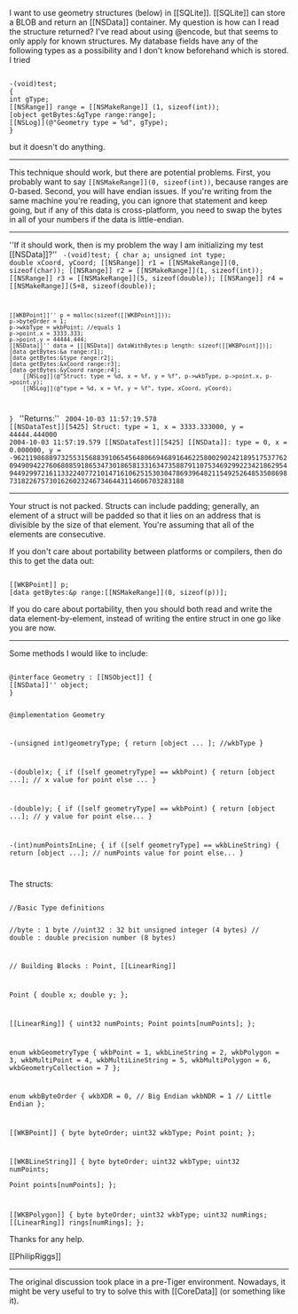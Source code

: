I want to use geometry structures (below) in [[SQLite]]. [[SQLite]] can store a BLOB and return an [[NSData]] container. My question is how can I read the structure returned? I've read about using @encode, but that seems to only apply for known structures. My database fields have any of the following types as a possibility and I don't know beforehand which is stored. I tried 

<code>
-(void)test;
{
int gType;
[[NSRange]] range = [[NSMakeRange]] (1, sizeof(int));
[object getBytes:&gType range:range];
[[NSLog]](@"Geometry type = %d", gType);
}
</code>

but it doesn't do anything.

----

This technique should work, but there are potential problems. First, you probably want to say <code>[[NSMakeRange]](0, sizeof(int))</code>, because ranges are 0-based. Second, you will have endian issues. If you're writing from the same machine you're reading, you can ignore that statement and keep going, but if any of this data is cross-platform, you need to swap the bytes in all of your numbers if the data is little-endian.

----

''If it should work, then is my problem the way I am initializing my test [[NSData]]?''
<code>
-(void)test;
{
	char a;
	unsigned int type;
	double xCoord, yCoord;
	[[NSRange]] r1 = [[NSMakeRange]](0, sizeof(char));
	[[NSRange]] r2 = [[NSMakeRange]](1, sizeof(int));
	[[NSRange]] r3 = [[NSMakeRange]](5, sizeof(double));
	[[NSRange]] r4 = [[NSMakeRange]](5+8, sizeof(double));

	[[WKBPoint]]'' p = malloc(sizeof([[WKBPoint]]));
	p->byteOrder = 1;
	p->wkbType = wkbPoint; //equals 1
	p->point.x = 3333.333;
	p->point.y = 44444.444;
	[[NSData]]'' data = [[[NSData]] dataWithBytes:p length: sizeof([[WKBPoint]])];
	[data getBytes:&a range:r1];
	[data getBytes:&type range:r2];
	[data getBytes:&xCoord range:r3];
	[data getBytes:&yCoord range:r4];
        [[NSLog]](@"Struct: type = %d, x = %f, y = %f", p->wkbType, p->point.x, p->point.y);
        [[NSLog]](@"type = %d, x = %f, y = %f", type, xCoord, yCoord);
}
</code>
''Returns:''
<code>
2004-10-03 11:57:19.578 [[NSDataTest]][5425] Struct: type = 1, x = 3333.333000, y = 44444.444000
2004-10-03 11:57:19.579 [[NSDataTest]][5425] [[NSData]]: type = 0, x = 0.000000, y = -9621198688973255315688391065456480669468916462258002902421895175377620949094227606808591865347301865813316347358879110753469299223421862954944929972161133224077210147161062515303047869396482115492526485350869873182267573016260232467346443114606703283188
</code>

----

Your struct is not packed. Structs can include padding; generally, an element of a struct will be padded so that it lies on an address that is divisible by the size of that element. You're assuming that all of the elements are consecutive.

If you don't care about portability between platforms or compilers, then do this to get the data out:

<code>
[[WKBPoint]] p;
[data getBytes:&p range:[[NSMakeRange]](0, sizeof(p))];
</code>

If you do care about portability, then you should both read and write the data element-by-element, instead of writing the entire struct in one go like you are now.

----
Some methods I would like to include:

<code>
@interface Geometry : [[NSObject]] {
[[NSData]]'' object;
}

@implementation Geometry

-(unsigned int)geometryType;
{
return [object ... ]; //wkbType
}

-(double)x;
{
if ([self geometryType] == wkbPoint) {
return [object ...]; // x value for point
else ...
}

-(double)y;
{
if ([self geometryType] == wkbPoint) {
return [object ...]; // y value for point
else...
}

-(int)numPointsInLine;
{
if ([self geometryType] == wkbLineString) {
return [object ...]; // numPoints value for point
else...
}

</code>

The structs:

<code>
//Basic Type definitions  

//byte : 1 byte 
//uint32 : 32 bit unsigned integer (4 bytes) 
// double : double precision number (8 bytes) 

// Building Blocks : Point, [[LinearRing]] 

Point {
double x; 
double y; 
}; 

[[LinearRing]]  {
uint32 numPoints; 
Point points[numPoints]; 
};

enum wkbGeometryType { 
wkbPoint = 1, 
wkbLineString = 2, 
wkbPolygon = 3, 
wkbMultiPoint = 4, 
wkbMultiLineString = 5, 
wkbMultiPolygon = 6, 
wkbGeometryCollection = 7 
}; 

enum wkbByteOrder {
wkbXDR = 0, // Big Endian 
wkbNDR = 1 // Little Endian 
}; 

[[WKBPoint]] { 
byte byteOrder; 
uint32 wkbType; 
Point point; 
}; 

[[WKBLineString]] { 
byte byteOrder; 
uint32 wkbType; 
uint32 numPoints;   
Point points[numPoints]; 
}; 

[[WKBPolygon]] { 
byte byteOrder; 
uint32 wkbType; 
uint32 numRings; 
[[LinearRing]] rings[numRings]; 
}; 
</code>

Thanks for any help.

[[PhilipRiggs]]

----

The original discussion took place in a pre-Tiger environment. Nowadays, it might be very useful to try to solve this with [[CoreData]] (or something like it).